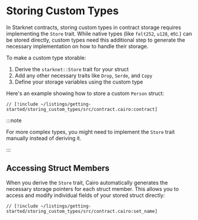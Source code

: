 # Storing Custom Types

In Starknet contracts, storing custom types in contract storage requires implementing the `Store` trait. While native types (like `felt252`, `u128`, etc.) can be stored directly, custom types need this additional step to generate the necessary implementation on how to handle their storage.

To make a custom type storable:

1. Derive the `starknet::Store` trait for your struct
2. Add any other necessary traits like `Drop`, `Serde`, and `Copy`
3. Define your storage variables using the custom type

Here's an example showing how to store a custom `Person` struct:

```cairo
// [!include ~/listings/getting-started/storing_custom_types/src/contract.cairo:contract]
```

:::note

For more complex types, you might need to implement the `Store` trait manually instead of deriving it.

:::

## Accessing Struct Members

When you derive the `Store` trait, Cairo automatically generates the necessary storage pointers for each struct member. This allows you to access and modify individual fields of your stored struct directly:

```cairo
// [!include ~/listings/getting-started/storing_custom_types/src/contract.cairo:set_name]
```
